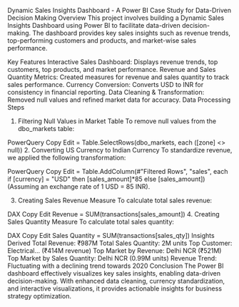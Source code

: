 Dynamic Sales Insights Dashboard - A Power BI Case Study for Data-Driven Decision Making
Overview
This project involves building a Dynamic Sales Insights Dashboard using Power BI to facilitate data-driven decision-making. The dashboard provides key sales insights such as revenue trends, top-performing customers and products, and market-wise sales performance.

Key Features
Interactive Sales Dashboard: Displays revenue trends, top customers, top products, and market performance.
Revenue and Sales Quantity Metrics: Created measures for revenue and sales quantity to track sales performance.
Currency Conversion: Converts USD to INR for consistency in financial reporting.
Data Cleaning & Transformation: Removed null values and refined market data for accuracy.
Data Processing Steps
1. Filtering Null Values in Market Table
To remove null values from the dbo_markets table:

PowerQuery
Copy
Edit
= Table.SelectRows(dbo_markets, each ([zone] <> null))
2. Converting US Currency to Indian Currency
To standardize revenue, we applied the following transformation:

PowerQuery
Copy
Edit
= Table.AddColumn(#"Filtered Rows", "sales", each if [currency] = "USD" then [sales_amount]*85 else [sales_amount])
(Assuming an exchange rate of 1 USD = 85 INR).

3. Creating Sales Revenue Measure
To calculate total sales revenue:

DAX
Copy
Edit
Revenue = SUM(transactions[sales_amount])
4. Creating Sales Quantity Measure
To calculate total sales quantity:

DAX
Copy
Edit
Sales Quantity = SUM(transactions[sales_qty])
Insights Derived
Total Revenue: ₹987M
Total Sales Quantity: 2M units
Top Customer: Electrical… (₹414M revenue)
Top Market by Revenue: Delhi NCR (₹521M)
Top Market by Sales Quantity: Delhi NCR (0.99M units)
Revenue Trend: Fluctuating with a declining trend towards 2020
Conclusion
The Power BI dashboard effectively visualizes key sales insights, enabling data-driven decision-making. With enhanced data cleaning, currency standardization, and interactive visualizations, it provides actionable insights for business strategy optimization.
